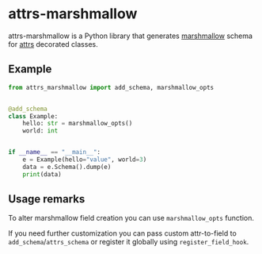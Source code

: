 # attrs-marshmallow

attrs-marshmallow is a Python library that generates [marshmallow](https://github.com/marshmallow-code/marshmallow)
schema for [attrs](https://github.com/python-attrs/attrs) decorated classes.

## Example

```python
from attrs_marshmallow import add_schema, marshmallow_opts


@add_schema
class Example:
    hello: str = marshmallow_opts()
    world: int


if __name__ == "__main__":
    e = Example(hello="value", world=3)
    data = e.Schema().dump(e)
    print(data)
```

## Usage remarks

To alter marshmallow field creation you can use `marshmallow_opts` function.

If you need further customization you can pass custom attr-to-field to `add_schema`/`attrs_schema` or register it
globally using `register_field_hook`.
